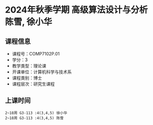 # 2024年秋季学期 高级算法设计与分析 陈雪, 徐小华






## 课程信息

- 课程号：COMP7102P.01
- 学分：3
- 教学类型：理论课
- 开课单位：计算机科学与技术系
- 课程类别：博士
- 课程层次：研究生课程

## 上课时间

```
2~18周 G3-113 :4(3,4,5) 徐小华
2~18周 G3-113 :4(3,4,5) 陈雪
```

